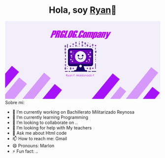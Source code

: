 <div align="center">
<h1>Hola, soy <a href='nadaxd'>Ryan</a>👋</h1>
</div>

<img src="banner.jpg">
Sobre mi:

- 🔭 I’m currently working on Bachillerato Militarizado Reynosa
- 🌱 I’m currently learning Programming
- 👯 I’m looking to collaborate on ..
- 🤔 I’m looking for help with My teachers
- 💬 Ask me about Html code
- 📫 How to reach me: Gmail
- 😄 Pronouns: Marlon
- ⚡ Fun fact: ..

